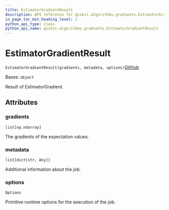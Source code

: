 ```yaml
---
title: EstimatorGradientResult
description: API reference for qiskit.algorithms.gradients.EstimatorGradientResult
in_page_toc_min_heading_level: 1
python_api_type: class
python_api_name: qiskit.algorithms.gradients.EstimatorGradientResult
---
```


# EstimatorGradientResult

<span id="qiskit.algorithms.gradients.EstimatorGradientResult" />

`EstimatorGradientResult(gradients, metadata, options)`[GitHub](https://github.com/qiskit/qiskit/tree/stable/0.23/qiskit/algorithms/gradients/estimator_gradient_result.py "view source code")

Bases: `object`

Result of EstimatorGradient.

## Attributes

<span id="qiskit.algorithms.gradients.EstimatorGradientResult.gradients" />

### gradients

`list[np.ndarray]`

The gradients of the expectation values.

<span id="qiskit.algorithms.gradients.EstimatorGradientResult.metadata" />

### metadata

`list[dict[str, Any]]`

Additional information about the job.

<span id="qiskit.algorithms.gradients.EstimatorGradientResult.options" />

### options

`Options`

Primitive runtime options for the execution of the job.

